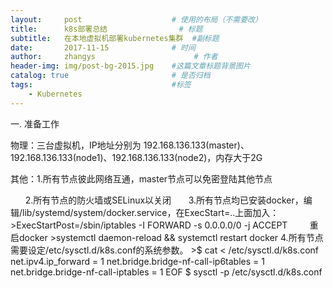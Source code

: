 ```yaml
---
layout:     post                    # 使用的布局（不需要改）
title:      k8s部署总结                # 标题 
subtitle:   在本地虚拟机部署kubernetes集群  #副标题
date:       2017-11-15              # 时间
author:     zhangys                      # 作者
header-img: img/post-bg-2015.jpg    #这篇文章标题背景图片
catalog: true                       # 是否归档
tags:                               #标签
    - Kubernetes
---
```


一. 准备工作

  物理：三台虚拟机，IP地址分别为 192.168.136.133(master)、192.168.136.133(node1)、192.168.136.133(node2)，内存大于2G

  其他：1.所有节点彼此网络互通，master节点可以免密登陆其他节点

       2.所有节点的防火墙或SELinux以关闭
       3.所有节点均已安装docker，编辑/lib/systemd/system/docker.service，在ExecStart=..上面加入：
           >ExecStartPost=/sbin/iptables -I FORWARD -s 0.0.0.0/0 -j ACCEPT
         重启docker
           >systemctl daemon-reload && systemctl restart docker
       4.所有节点需要设定/etc/sysctl.d/k8s.conf的系统参数。
           >$ cat <<EOF > /etc/sysctl.d/k8s.conf
             net.ipv4.ip_forward = 1
             net.bridge.bridge-nf-call-ip6tables = 1
             net.bridge.bridge-nf-call-iptables = 1
             EOF
            $ sysctl -p /etc/sysctl.d/k8s.conf
